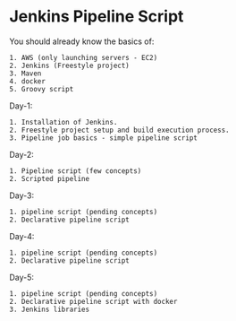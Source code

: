 # Jenkins Pipeline Script

You should already know the basics of:

    1. AWS (only launching servers - EC2)
    2. Jenkins (Freestyle project)
    3. Maven
    4. docker
    5. Groovy script
    
    
Day-1:

    1. Installation of Jenkins.
    2. Freestyle project setup and build execution process.
    3. Pipeline job basics - simple pipeline script

Day-2: 

    1. Pipeline script (few concepts)
    2. Scripted pipeline
    
Day-3: 

    1. pipeline script (pending concepts)
    2. Declarative pipeline script

Day-4: 

    1. pipeline script (pending concepts)
    2. Declarative pipeline script
    
Day-5: 

    1. pipeline script (pending concepts)
    2. Declarative pipeline script with docker
    3. Jenkins libraries
    
